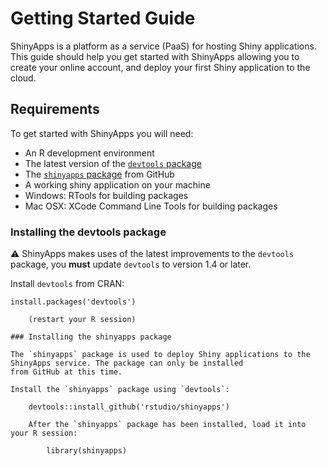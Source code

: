 # Getting Started Guide
ShinyApps is a platform as a service (PaaS) for hosting Shiny applications.  This guide should help you get started 
with ShinyApps allowing you to create your online account, and deploy your first Shiny application to the cloud.


## Requirements

To get started with ShinyApps you will need:

- An R development environment
- The latest version of the [`devtools` package](https://github.com/hadley/devtools)
- The [`shinyapps` package](https://github.com/rstudio/shinyapps) from GitHub 
- A working shiny application on your machine
- Windows: RTools for building packages
- Mac OSX: XCode Command Line Tools for building packages

### Installing the devtools package

:warning: ShinyApps makes uses of the latest improvements to the `devtools` package, you **must** update `devtools` to 
version 1.4 or later.

Install `devtools` from CRAN:

    install.packages('devtools')

        (restart your R session)

	### Installing the shinyapps package

	The `shinyapps` package is used to deploy Shiny applications to the ShinyApps service. The package can only be installed 
	from GitHub at this time.

	Install the `shinyapps` package using `devtools`:

	    devtools::install_github('rstudio/shinyapps')

	    After the `shinyapps` package has been installed, load it into your R session:

	        library(shinyapps)


